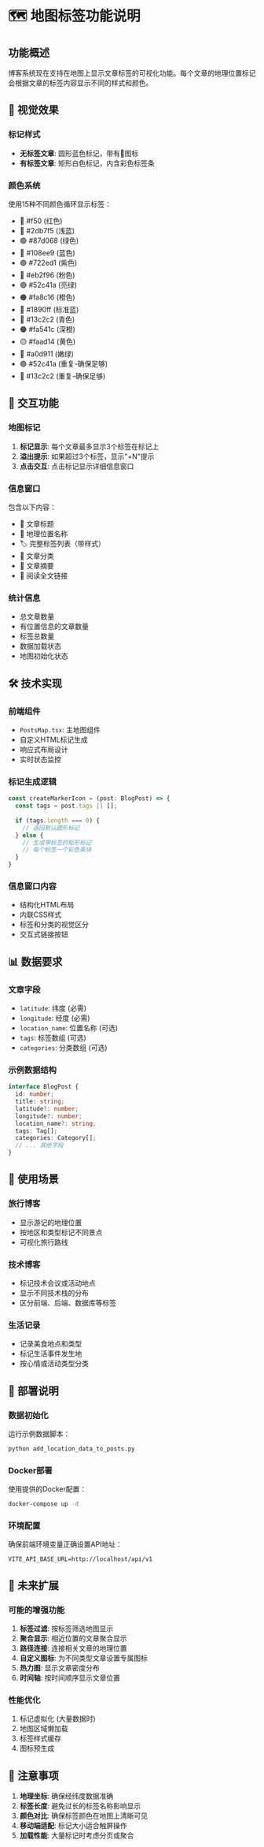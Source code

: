 # 🗺️ 地图标签功能说明

## 功能概述

博客系统现在支持在地图上显示文章标签的可视化功能。每个文章的地理位置标记会根据文章的标签内容显示不同的样式和颜色。

## 🎨 视觉效果

### 标记样式
- **无标签文章**: 圆形蓝色标记，带有📝图标
- **有标签文章**: 矩形白色标记，内含彩色标签条

### 颜色系统
使用15种不同颜色循环显示标签：
- 🔴 #f50 (红色)
- 🔵 #2db7f5 (浅蓝)
- 🟢 #87d068 (绿色)
- 🔵 #108ee9 (蓝色)
- 🟣 #722ed1 (紫色)
- 🌸 #eb2f96 (粉色)
- 🟢 #52c41a (亮绿)
- 🟠 #fa8c16 (橙色)
- 🔵 #1890ff (标准蓝)
- 🌊 #13c2c2 (青色)
- 🟠 #fa541c (深橙)
- 🟡 #faad14 (黄色)
- 🌿 #a0d911 (嫩绿)
- 🟢 #52c41a (重复-确保足够)
- 🌊 #13c2c2 (重复-确保足够)

## 📱 交互功能

### 地图标记
1. **标记显示**: 每个文章最多显示3个标签在标记上
2. **溢出提示**: 如果超过3个标签，显示"+N"提示
3. **点击交互**: 点击标记显示详细信息窗口

### 信息窗口
包含以下内容：
- 📝 文章标题
- 📍 地理位置名称
- 🏷️ 完整标签列表（带样式）
- 📂 文章分类
- 📖 文章摘要
- 🔗 阅读全文链接

### 统计信息
- 总文章数量
- 有位置信息的文章数量
- 标签总数量
- 数据加载状态
- 地图初始化状态

## 🛠️ 技术实现

### 前端组件
- `PostsMap.tsx`: 主地图组件
- 自定义HTML标记生成
- 响应式布局设计
- 实时状态监控

### 标记生成逻辑
```typescript
const createMarkerIcon = (post: BlogPost) => {
  const tags = post.tags || [];
  
  if (tags.length === 0) {
    // 返回默认圆形标记
  } else {
    // 生成带标签的矩形标记
    // 每个标签一个彩色条块
  }
}
```

### 信息窗口内容
- 结构化HTML布局
- 内联CSS样式
- 标签和分类的视觉区分
- 交互式链接按钮

## 📊 数据要求

### 文章字段
- `latitude`: 纬度 (必需)
- `longitude`: 经度 (必需)
- `location_name`: 位置名称 (可选)
- `tags`: 标签数组 (可选)
- `categories`: 分类数组 (可选)

### 示例数据结构
```typescript
interface BlogPost {
  id: number;
  title: string;
  latitude?: number;
  longitude?: number;
  location_name?: string;
  tags: Tag[];
  categories: Category[];
  // ... 其他字段
}
```

## 🎯 使用场景

### 旅行博客
- 显示游记的地理位置
- 按地区和类型标记不同景点
- 可视化旅行路线

### 技术博客
- 标记技术会议或活动地点
- 显示不同技术栈的分布
- 区分前端、后端、数据库等标签

### 生活记录
- 记录美食地点和类型
- 标记生活事件发生地
- 按心情或活动类型分类

## 🚀 部署说明

### 数据初始化
运行示例数据脚本：
```bash
python add_location_data_to_posts.py
```

### Docker部署
使用提供的Docker配置：
```bash
docker-compose up -d
```

### 环境配置
确保前端环境变量正确设置API地址：
```
VITE_API_BASE_URL=http://localhost/api/v1
```

## 🔮 未来扩展

### 可能的增强功能
1. **标签过滤**: 按标签筛选地图显示
2. **聚合显示**: 相近位置的文章聚合显示
3. **路径连接**: 连接相关文章的地理位置
4. **自定义图标**: 为不同类型文章设置专属图标
5. **热力图**: 显示文章密度分布
6. **时间轴**: 按时间顺序显示文章位置

### 性能优化
1. 标记虚拟化 (大量数据时)
2. 地图区域懒加载
3. 标签样式缓存
4. 图标预生成

## 📝 注意事项

1. **地理坐标**: 确保经纬度数据准确
2. **标签长度**: 避免过长的标签名称影响显示
3. **颜色对比**: 确保标签颜色在地图上清晰可见
4. **移动端适配**: 标记大小适合触屏操作
5. **加载性能**: 大量标记时考虑分页或聚合 